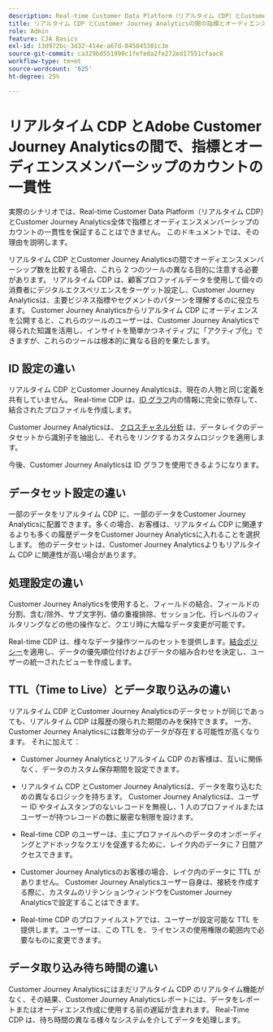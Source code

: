 ```yaml
---
description: Real-time Customer Data Platform（リアルタイム CDP）とCustomer Journey Analyticsの間の指標とオーディエンスメンバーシップのカウントの一貫性に影響する要因について説明します。
title: リアルタイム CDP とCustomer Journey Analyticsの間の指標とオーディエンスメンバーシップ数の一貫性
role: Admin
feature: CJA Basics
exl-id: 13d972bc-3d32-414e-a67d-845845381c3e
source-git-commit: ca329bd551990c1fefeda2fe272ed17551cfaac8
workflow-type: tm+mt
source-wordcount: '625'
ht-degree: 25%

---
```



# リアルタイム CDP とAdobe Customer Journey Analyticsの間で、指標とオーディエンスメンバーシップのカウントの一貫性

実際のシナリオでは、Real-time Customer Data Platform（リアルタイム CDP）とCustomer Journey Analytics全体で指標とオーディエンスメンバーシップのカウントの一貫性を保証することはできません。 このドキュメントでは、その理由を説明します。

リアルタイム CDP とCustomer Journey Analyticsの間でオーディエンスメンバーシップ数を比較する場合、これら 2 つのツールの異なる目的に注意する必要があります。 リアルタイム CDP は、顧客プロファイルデータを使用して個々の消費者にデジタルエクスペリエンスをターゲット設定し、Customer Journey Analyticsは、主要ビジネス指標やセグメントのパターンを理解するのに役立ちます。 Customer Journey Analyticsからリアルタイム CDP にオーディエンスを公開すると、これらのツールのユーザーは、Customer Journey Analyticsで得られた知識を活用し、インサイトを簡単かつネイティブに「アクティブ化」できますが、これらのツールは根本的に異なる目的を果たします。

## ID 設定の違い

リアルタイム CDP とCustomer Journey Analyticsは、現在の人物と同じ定義を共有していません。 Real-time CDP は、[ID グラフ](https://experienceleague.adobe.com/docs/platform-learn/tutorials/identities/understanding-identity-and-identity-graphs.html?lang=ja)内の情報に完全に依存して、結合されたプロファイルを作成します。

Customer Journey Analyticsは、 [クロスチャネル分析](/help/cca/overview.md) は、データレイクのデータセットから識別子を抽出し、それらをリンクするカスタムロジックを適用します。

今後、Customer Journey Analyticsは ID グラフを使用できるようになります。

## データセット設定の違い

一部のデータをリアルタイム CDP に、一部のデータをCustomer Journey Analyticsに配置できます。多くの場合、お客様は、リアルタイム CDP に関連するよりも多くの履歴データをCustomer Journey Analyticsに入れることを選択します。 他のデータセットは、Customer Journey Analyticsよりもリアルタイム CDP に関連性が高い場合があります。

## 処理設定の違い

Customer Journey Analyticsを使用すると、フィールドの結合、フィールドの分割、含む/除外、サブ文字列、値の重複排除、セッション化、行レベルのフィルタリングなどの他の操作など、クエリ時に大幅なデータ変更が可能です。

Real-time CDP は、様々なデータ操作ツールのセットを提供します。[結合ポリシー](https://experienceleague.adobe.com/docs/experience-platform/profile/merge-policies/overview.html?lang=ja)を適用し、データの優先順位付けおよびデータの組み合わせを決定し、ユーザーの統一されたビューを作成します。

## TTL（Time to Live）とデータ取り込みの違い

リアルタイム CDP とCustomer Journey Analyticsのデータセットが同じであっても、リアルタイム CDP は履歴の限られた期間のみを保持できます。 一方、Customer Journey Analyticsには数年分のデータが存在する可能性が高くなります。 それに加えて：

* Customer Journey Analyticsとリアルタイム CDP のお客様は、互いに関係なく、データのカスタム保存期間を設定できます。

* リアルタイム CDP とCustomer Journey Analyticsは、データを取り込むための異なるロジックを持ちます。 Customer Journey Analyticsは、ユーザー ID やタイムスタンプのないレコードを無視し、1 人のプロファイルまたはユーザーが持つレコードの数に厳密な制限を設けます。

* Real-time CDP のユーザーは、主にプロファイルへのデータのオンボーディングとアドホックなクエリを促進するために、レイク内のデータに 7 日間アクセスできます。

* Customer Journey Analyticsのお客様の場合、レイク内のデータに TTL がありません。 Customer Journey Analyticsユーザー自身は、接続を作成する際に、カスタムのリテンションウィンドウをCustomer Journey Analyticsで設定することはできます。

* Real-time CDP のプロファイルストアでは、ユーザーが設定可能な TTL を提供します。ユーザーは、この TTL を、ライセンスの使用権限の範囲内で必要なものに変更できます。

## データ取り込み待ち時間の違い

Customer Journey Analyticsにはまだリアルタイム CDP のリアルタイム機能がなく、その結果、Customer Journey Analyticsレポートには、データをレポートまたはオーディエンス作成に使用する前の遅延が含まれます。 Real-Time CDP は、待ち時間の異なる様々なシステムを介してデータを処理します。
